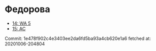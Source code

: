 # Федорова
- [14: WA 5](14.md)
- [15: AC](15.md)

Commit: 1e478f902c4e3403ee2da6fd5ba93a4cb620e1a6
 fetched at: 20201006-204804
